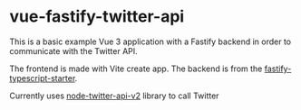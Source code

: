 # vue-fastify-twitter-api

This is a basic example Vue 3 application with a Fastify backend in order to communicate with the Twitter API.

The frontend is made with Vite create app. The backend is from the [fastify-typescript-starter](https://github.com/matschik/fastify-typescript-starter).

Currently uses [node-twitter-api-v2](https://github.com/PLhery/node-twitter-api-v2) library to call Twitter